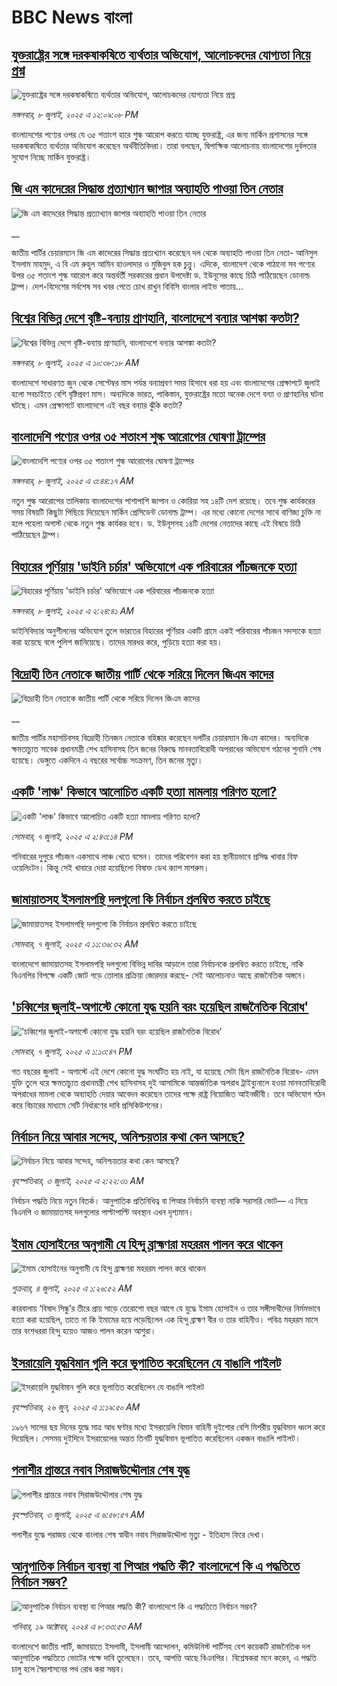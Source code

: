 # BBC News বাংলা## [যুক্তরাষ্ট্রের সঙ্গে দরকষাকষিতে ব্যর্থতার অভিযোগ, আলোচকদের যোগ্যতা নিয়ে প্রশ্ন](https://www.bbc.com/bengali/articles/crmvd04j17ko?at_campaign=githubrss)![যুক্তরাষ্ট্রের সঙ্গে দরকষাকষিতে ব্যর্থতার অভিযোগ, আলোচকদের যোগ্যতা নিয়ে প্রশ্ন](https://ichef.bbci.co.uk/ace/ws/240/cpsprodpb/f157/live/1d2fd330-5be4-11f0-b903-43503ec955f5.jpg)_মঙ্গলবার, ৮ জুলাই, ২০২৫ এ ১২:০৯:০৮ PM_বাংলাদেশের পণ্যের ওপর যে ৩৫ শতাংশ হারে শুল্ক আরোপ করতে যাচ্ছে যুক্তরাষ্ট্র, এর জন্য মার্কিন প্রশাসনের সঙ্গে দরকষাকষিতে ব্যর্থতার অভিযোগ করেছেন অর্থনীতিবিদরা। তারা বলছেন, দ্বিপাক্ষিক আলোচনায় বাংলাদেশের দুর্বলতার সুযোগ নিচ্ছে মার্কিন যুক্তরাষ্ট্র।## [জি এম কাদেরের সিদ্ধান্ত প্রত্যাখ্যান জাপার অব্যাহতি পাওয়া তিন নেতার](https://www.bbc.co.uk/bengali/live/cn0z9e86667t?at_campaign=githubrss)![জি এম কাদেরের সিদ্ধান্ত প্রত্যাখ্যান জাপার অব্যাহতি পাওয়া তিন নেতার](https://ichef.bbci.co.uk/ace/standard/240/cpsprodpb/9955/live/41e85400-5bf7-11f0-b5c5-012c5796682d.jpg)__জাতীয় পার্টির চেয়ারম্যান জি এম কাদেরের সিদ্ধান্ত প্রত্যখ্যান করেছেন দল থেকে অব্যাহতি পাওয়া তিন নেতা- আনিসুল ইসলাম মাহমুদ, এ বি এম রুহুল আমিন হাওলাদার ও মুজিবুল হক চুন্নু। এদিকে, বাংলাদেশ থেকে পাঠানো সব পণ্যের উপর ৩৫ শতাংশ শুল্ক আরোপ করে অন্তর্বর্তী সরকারের প্রধান উপদেষ্টা ড. ইউনূসের কাছে চিঠি পাঠিয়েছেন ডোনাল্ড ট্রাম্প। দেশ-বিদেশের সর্বশেষ সব খবর পেতে চোখ রাখুন বিবিসি বাংলার লাইভ পাতায়...## [বিশ্বের বিভিন্ন দেশে বৃষ্টি-বন্যায় প্রাণহানি, বাংলাদেশে বন্যার আশঙ্কা কতটা?](https://www.bbc.com/bengali/articles/c8j1wxxzkelo?at_campaign=githubrss)![বিশ্বের বিভিন্ন দেশে বৃষ্টি-বন্যায় প্রাণহানি, বাংলাদেশে বন্যার আশঙ্কা কতটা?](https://ichef.bbci.co.uk/ace/ws/240/cpsprodpb/8f0e/live/660dd8e0-5be4-11f0-b5c5-012c5796682d.jpg)_মঙ্গলবার, ৮ জুলাই, ২০২৫ এ ১০:৩৮:১৮ AM_বাংলাদেশে সাধারণত জুন থেকে সেপ্টেম্বর মাস পর্যন্ত বন্যাপ্রবণ সময় হিসাবে ধরা হয় এবং বাংলাদেশের প্রেক্ষাপটে জুলাই হলো সবচাইতে বেশি বৃষ্টিপ্রবণ মাস। অন্যদিকে ভারত, পাকিস্তান, যুক্তরাষ্ট্রের মতো অনেক দেশে বন্যা ও প্রাণহানির ঘটনা ঘটছে। এমন প্রেক্ষাপটে বাংলাদেশে এই বছর বন্যার ঝুঁকি কতটা?## [বাংলাদেশি পণ্যের ওপর ৩৫ শতাংশ শুল্ক আরোপের ঘোষণা ট্রাম্পের](https://www.bbc.com/bengali/articles/cwyqgr74l3lo?at_campaign=githubrss)![বাংলাদেশি পণ্যের ওপর ৩৫ শতাংশ শুল্ক আরোপের ঘোষণা ট্রাম্পের](https://ichef.bbci.co.uk/ace/ws/240/cpsprodpb/e2b0/live/de7caed0-5ba5-11f0-960d-e9f1088a89fe.jpg)_মঙ্গলবার, ৮ জুলাই, ২০২৫ এ ৩:৪৪:১৭ AM_নতুন শুল্ক আরোপের তালিকায় বাংলাদেশের পাশাপাশি জাপান ও কোরিয়া সহ ১৪টি দেশ রয়েছে। তবে শুল্ক কার্যকরের সময় বিষয়টি কিছুটা পিছিয়ে দিয়েছেন মার্কিন প্রেসিডেন্ট ডোনাল্ড ট্রাম্প। এর মধ্যে কোনো দেশের সাথে বাণিজ্য চুক্তি না হলে পহেলা অগাস্ট থেকে নতুন শুল্ক কার্যকর হবে। ড. ইউনূসসহ ১৪টি দেশের নেতাদের কাছে এই বিষয়ে চিঠি পাঠিয়েছেন ট্রাম্প।## [বিহারের পূর্ণিয়ায় 'ডাইনি চর্চার' অভিযোগে এক পরিবারের পাঁচজনকে হত্যা](https://www.bbc.com/bengali/articles/cql0kz016lko?at_campaign=githubrss)![বিহারের পূর্ণিয়ায় 'ডাইনি চর্চার' অভিযোগে এক পরিবারের পাঁচজনকে হত্যা](https://ichef.bbci.co.uk/ace/ws/240/cpsprodpb/f45d/live/1a4a9ac0-5b7a-11f0-a40e-a1af2950b220.jpg)_মঙ্গলবার, ৮ জুলাই, ২০২৫ এ ২:২৪:৪১ AM_ডাইনিবিদ‍্যার অনুশীলনের অভিযোগ তুলে ভারতের বিহারের পূর্ণিয়ার একটি গ্রামে একই পরিবারের পাঁচজন সদস্যকে হত্যা করা হয়েছে বলে পুলিশ জানিয়েছে। তাদের মারধর করে, পুড়িয়ে হত্যা করা হয়।## [বিদ্রোহী তিন নেতাকে জাতীয় পার্টি থেকে সরিয়ে দিলেন জিএম কাদের](https://www.bbc.co.uk/bengali/live/cdr3njgj363t?at_campaign=githubrss)![বিদ্রোহী তিন নেতাকে জাতীয় পার্টি থেকে সরিয়ে দিলেন জিএম কাদের](https://ichef.bbci.co.uk/ace/standard/240/cpsprodpb/75d8/live/ddabc480-5b48-11f0-b5c5-012c5796682d.jpg)__জাতীয় পার্টির মহাসচিবসহ বিদ্রোহী তিনজন নেতাকে বহিষ্কার করেছেন দলটির চেয়ারম্যান জিএম কাদের। অন্যদিকে ক্ষমতাচ্যুত সাবেক প্রধানমন্ত্রী শেখ হাসিনাসহ তিন জনের বিরুদ্ধে মানবতাবিরোধী অপরাধের অভিযোগ গঠনের শুনানি শেষ হয়েছে। ডেঙ্গুতে একদিনে এ বছরের সর্বোচ্চ সংক্রমণ, তিন জনের মৃত্যু।## [একটি 'লাঞ্চ' কিভাবে আলোচিত একটি হত্যা মামলায় পরিণত হলো?](https://www.bbc.com/bengali/articles/czryknn1ymvo?at_campaign=githubrss)![একটি 'লাঞ্চ' কিভাবে আলোচিত একটি হত্যা মামলায় পরিণত হলো?](https://ichef.bbci.co.uk/ace/ws/240/cpsprodpb/39cc/live/97738940-5b2e-11f0-b5c5-012c5796682d.jpg)_সোমবার, ৭ জুলাই, ২০২৫ এ ২:৪৩:১৪ PM_শনিবারের দুপুরে পাঁচজন একসাথে লাঞ্চ খেতে বসেন। তাদের পরিবেশন করা হয় স্থানীয়ভাবে প্রসিদ্ধ খাবার বিফ ওয়েলিংটন। কিন্তু সেই খাবারে দেয়া হয়েছিলো বিষাক্ত ডেথ ক্যাপ মাশরুম।## [জামায়াতসহ ইসলামপন্থি দলগুলো কি নির্বাচন প্রলম্বিত করতে চাইছে](https://www.bbc.com/bengali/articles/cvg8re9k0v3o?at_campaign=githubrss)![জামায়াতসহ ইসলামপন্থি দলগুলো কি নির্বাচন প্রলম্বিত করতে চাইছে](https://ichef.bbci.co.uk/ace/ws/240/cpsprodpb/0c59/live/1d8e31d0-5b1e-11f0-a40e-a1af2950b220.jpg)_সোমবার, ৭ জুলাই, ২০২৫ এ ১১:৩৬:৩২ AM_বাংলাদেশে জামায়াতসহ ইসলামপন্থি দলগুলো বিভিন্ন দাবির আড়ালে তারা নির্বাচনকে প্রলম্বিত করতে চাইছে, নাকি বিএনপির বিপক্ষে একটি জোট গড়ে তোলার প্রক্রিয়া জোরদার করছে- সেই আলোচনাও আছে রাজনৈতিক অঙ্গনে।## ['চব্বিশের জুলাই-অগাস্টে কোনো যুদ্ধ হয়নি বরং হয়েছিল রাজনৈতিক বিরোধ' ](https://www.bbc.com/bengali/articles/cr79lv55k4xo?at_campaign=githubrss)!['চব্বিশের জুলাই-অগাস্টে কোনো যুদ্ধ হয়নি বরং হয়েছিল রাজনৈতিক বিরোধ' ](https://ichef.bbci.co.uk/ace/ws/240/cpsprodpb/096d/live/5f513570-5b34-11f0-b5c5-012c5796682d.jpg)_সোমবার, ৭ জুলাই, ২০২৫ এ ১:১৩:৪৭ PM_গত বছরের জুলাই - অগাস্টে এই দেশে কোনো যুদ্ধ সংঘটিত হয় নাই, যা হয়েছে সেটা ছিল রাজনৈতিক বিরোধ- এমন যুক্তি তুলে ধরে ক্ষমতাচ্যুত প্রধানমন্ত্রী শেখ হাসিনাসহ দুই আসামিকে আন্তর্জাতিক অপরাধ ট্রাইব্যুনালে হওয়া মানবতাবিরোধী অপরাধের মামলা থেকে অব্যাহতি দেয়ার আবেদন করেছেন তাদের পক্ষে রাষ্ট্র নিয়োজিত আইনজীবী। তবে অভিযোগ গঠন করে বিচারের মাধ্যমে সেটি নির্ধারণের দাবি প্রসিকিউশনের।## [নির্বাচন নিয়ে আবার সন্দেহ, অনিশ্চয়তার কথা কেন আসছে?](https://www.bbc.com/bengali/articles/cx203p1pvd2o?at_campaign=githubrss)![নির্বাচন নিয়ে আবার সন্দেহ, অনিশ্চয়তার কথা কেন আসছে?](https://ichef.bbci.co.uk/ace/ws/240/cpsprodpb/a114/live/c104e500-57a1-11f0-9074-8989d8c97d87.jpg)_বৃহস্পতিবার, ৩ জুলাই, ২০২৫ এ ২:২২:৩১ AM_নির্বাচন পদ্ধতি নিয়ে নতুন বিতর্ক। আনুপাতিক প্রতিনিধিত্ব বা পিআর নির্বাচনি ব্যবস্থা নাকি সরাসরি ভোট–– এ নিয়ে  বিএনপি ও জামায়াতসহ দলগুলোর পাল্টাপাল্টি অবস্থান এখন দৃশ্যমান।## [ইমাম হোসাইনের অনুগামী যে হিন্দু ব্রাহ্মণরা মহররম পালন করে থাকেন](https://www.bbc.com/bengali/articles/cn0z2nn003go?at_campaign=githubrss)![ইমাম হোসাইনের অনুগামী যে হিন্দু ব্রাহ্মণরা মহররম পালন করে থাকেন](https://ichef.bbci.co.uk/ace/ws/240/cpsprodpb/3ba6/live/099f23f0-57ef-11f0-960d-e9f1088a89fe.jpg)_শুক্রবার, ৪ জুলাই, ২০২৫ এ ১:২৬:৫২ AM_কারবালায় ‘বিষাদ সিন্ধু’র তীরে প্রায় সাড়ে তেরোশো বছর আগে যে যুদ্ধে ইমাম হোসাইন ও তার সঙ্গীসাথীদের নির্মমভাবে হত্যা করা হয়েছিল, তাতে না কি ইমামের হয়ে লড়েছিলেন এক হিন্দু ব্রাহ্মণ বীর ও তার বাহিনীও। পবিত্র মহররম মাসে তার বংশধররা হিন্দু হয়েও আজও পালন করেন আশুরা।## [ইসরায়েলি যুদ্ধবিমান গুলি করে ভূপাতিত করেছিলেন যে বাঙালি পাইলট](https://www.bbc.com/bengali/articles/cx2vgyzvjzlo?at_campaign=githubrss)![ইসরায়েলি যুদ্ধবিমান গুলি করে ভূপাতিত করেছিলেন যে বাঙালি পাইলট](https://ichef.bbci.co.uk/ace/ws/240/cpsprodpb/8474/live/82f77130-51aa-11f0-8485-7bd50fa63665.jpg)_বৃহস্পতিবার, ২৬ জুন, ২০২৫ এ ১:১৯:৫০ AM_১৯৬৭ সালের ছয় দিনের যুদ্ধে মাত্র আধ ঘণ্টার মধ্যে ইসরায়েলি বিমান বাহিনী দুইশোর বেশি মিশরীয় যুদ্ধবিমান ধ্বংস করে দিয়েছিল। সেসময় দুইদিনে ইসরায়েলের অন্তত তিনটি যুদ্ধবিমান ভূপাতিত করেছিলেন একজন বাঙালি পাইলট।## [পলাশীর প্রান্তরে  নবাব সিরাজউদ্দৌলার শেষ যুদ্ধ](https://www.bbc.com/bengali/articles/c24vzv0mpypo?at_campaign=githubrss)![পলাশীর প্রান্তরে  নবাব সিরাজউদ্দৌলার শেষ যুদ্ধ](https://ichef.bbci.co.uk/ace/ws/240/cpsprodpb/fbee/live/deeb8c10-5759-11f0-960d-e9f1088a89fe.jpg)_বৃহস্পতিবার, ৩ জুলাই, ২০২৫ এ ৬:৫৮:৫৭ AM_পলাশীর যুদ্ধে পরাজয় থেকে বাংলার শেষ স্বাধীন নবাব সিরাজউদ্দৌলা মৃত্যু - ইতিহাস ফিরে দেখা।## [আনুপাতিক নির্বাচন ব্যবস্থা বা পিআর পদ্ধতি কী? বাংলাদেশে কি এ পদ্ধতিতে নির্বাচন সম্ভব?](https://www.bbc.com/bengali/articles/c78d090ezdpo?at_campaign=githubrss)![আনুপাতিক নির্বাচন ব্যবস্থা বা পিআর পদ্ধতি কী? বাংলাদেশে কি এ পদ্ধতিতে নির্বাচন সম্ভব?](https://ichef.bbci.co.uk/ace/ws/240/cpsprodpb/5da0/live/2da73d40-8bae-11ef-b6b0-c9af5f7f16e4.jpg)_শনিবার, ১৯ অক্টোবর, ২০২৪ এ ৮:৩৩:৫৩ AM_বাংলাদেশে জাতীয় পার্টি, জামায়াতে ইসলামী, ইসলামী আন্দোলন, কমিউনিস্ট পার্টিসহ বেশ কয়েকটি রাজনৈতিক দল আনুপাতিক পদ্ধতিতে ভোটের পক্ষে দাবি তুলেছেন। তবে, আপত্তি আছে বিএনপির। বিশ্লেষকরা মনে করেন, এ পদ্ধতি চালু হলে স্বৈরশাসনের পথ রোধ করা সম্ভব।